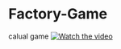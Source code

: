 # Factory-Game
calual game
[![Watch the video](https://img.youtube.com/vi/ИД_видео/0.jpg)](https://www.youtube.com/watch?v=ИД_видео)
